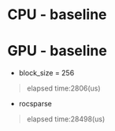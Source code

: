# CPU - baseline

> 


# GPU - baseline



- block_size = 256

> elapsed time:2806(us)

- rocsparse

> elapsed time:28498(us)
